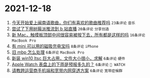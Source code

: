 # 2021-12-18

1. [今天开始爱上闽南语歌曲，你们有喜欢的歌曲推荐吗](https://www.v2ex.com/t/822962) `23条评论` `音乐`
1. [尝试了下用树莓派推流到 b 站直播](https://www.v2ex.com/t/822941) `20条评论` `分享创造`
1. [新 Mac，触摸板顶部中间很容易被按下去，所有都是这样的吗](https://www.v2ex.com/t/822948) `16条评论` `MacBook Pro`
1. [有 mini 可以用的磁吸充电宝吗](https://www.v2ex.com/t/822944) `8条评论` `iPhone`
1. [旧 mbp 怎么处理](https://www.v2ex.com/t/822969) `6条评论` `MacBook Pro`
1. [新装 win10 ltsc 巨大占用，文件大小很小，求解](https://www.v2ex.com/t/822964) `6条评论` `硬件`
1. [Apple Watch 表盘上的下雨是预报多久的？](https://www.v2ex.com/t/822953) `6条评论` ` WATCH`
1. [请教跨运营商手机端和宽带内网穿透方案](https://www.v2ex.com/t/822950) `6条评论` `宽带症候群`
